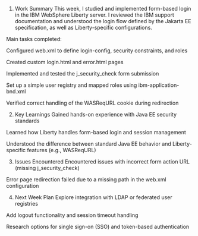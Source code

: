 1. Work Summary
This week, I studied and implemented form-based login in the IBM WebSphere Liberty server. I reviewed the IBM support documentation and understood the login flow defined by the Jakarta EE specification, as well as Liberty-specific configurations.

Main tasks completed:

Configured web.xml to define login-config, security constraints, and roles

Created custom login.html and error.html pages

Implemented and tested the j_security_check form submission

Set up a simple user registry and mapped roles using ibm-application-bnd.xml

Verified correct handling of the WASReqURL cookie during redirection

2. Key Learnings
Gained hands-on experience with Java EE security standards

Learned how Liberty handles form-based login and session management

Understood the difference between standard Java EE behavior and Liberty-specific features (e.g., WASReqURL)

3. Issues Encountered
Encountered issues with incorrect form action URL (missing j_security_check)

Error page redirection failed due to a missing path in the web.xml configuration

4. Next Week Plan
Explore integration with LDAP or federated user registries

Add logout functionality and session timeout handling

Research options for single sign-on (SSO) and token-based authentication
